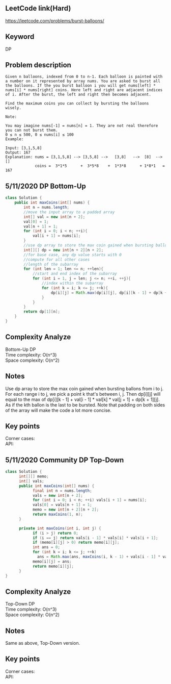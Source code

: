 ## LeetCode link(Hard)
https://leetcode.com/problems/burst-balloons/

## Keyword
DP

## Problem description
```
Given n balloons, indexed from 0 to n-1. Each balloon is painted with a number on it represented by array nums. You are asked to burst all the balloons. If the you burst balloon i you will get nums[left] * nums[i] * nums[right] coins. Here left and right are adjacent indices of i. After the burst, the left and right then becomes adjacent.

Find the maximum coins you can collect by bursting the balloons wisely.

Note:

You may imagine nums[-1] = nums[n] = 1. They are not real therefore you can not burst them.
0 ≤ n ≤ 500, 0 ≤ nums[i] ≤ 100
Example:

Input: [3,1,5,8]
Output: 167 
Explanation: nums = [3,1,5,8] --> [3,5,8] -->   [3,8]   -->  [8]  --> []
             coins =  3*1*5      +  3*5*8    +  1*3*8      + 1*8*1   = 167
```

## 5/11/2020 DP Bottom-Up

```java
class Solution {
    public int maxCoins(int[] nums) {
        int n = nums.length;
        //move the input array to a padded array
        int[] val = new int[n + 2];
        val[0] = 1;
        val[n + 1] = 1;
        for (int i = 0; i < n; ++i){
            val[i + 1] = nums[i];
        }
        //use dp array to store the max coin gained when bursting ballons from i to j
        int[][] dp = new int[n + 2][n + 2];
        //for base case, any dp value starts with 0
        //compute for all other cases
        //length of the subarray
        for (int len = 1; len <= n; ++len){
            //start and end index of the subarray
            for (int i = 1, j = len; j <= n; ++i, ++j){
                //index within the subarray
                for (int k = i; k <= j; ++k){
                    dp[i][j] = Math.max(dp[i][j], dp[i][k - 1] + dp[k + 1][j] + val[i - 1] * val[k] * val[j + 1]);
                }
            }
        }
        return dp[1][n];
    }
}
```

## Complexity Analyze
Bottom-Up DP\
Time complexity: O(n^3)\
Space complexity: O(n^2)

## Notes
Use dp array to store the max coin gained when bursting ballons from i to j. For each range i to j, we pick a point k that's between i, j. Then dp[i][j] will equal to the max of dp[i][k - 1] + val[i - 1] * val[k] * val[j + 1] + dp[k + 1][j]. As if the kth ballon is the last to be bursted. Note that padding on both sides of the array will make the code a lot more concise.

## Key points
Corner cases: \
API:

## 5/11/2020 Community DP Top-Down

```java
class Solution {
      int[][] memo;
      int[] vals;
      public int maxCoins(int[] nums) {
            final int n = nums.length;
            vals = new int[n + 2];
            for (int i = 0; i < n; ++i) vals[i + 1] = nums[i];
            vals[0] = vals[n + 1] = 1;
            memo = new int[n + 2][n + 2];
            return maxCoins(1, n);
      }

      private int maxCoins(int i, int j) {
            if (i > j) return 0;
            if (i == j) return vals[i - 1] * vals[i] * vals[i + 1];
            if (memo[i][j] > 0) return memo[i][j];
            int ans = 0;
            for (int k = i; k <= j; ++k)
              ans = Math.max(ans, maxCoins(i, k - 1) + vals[i - 1] * vals[k] * vals[j + 1] + maxCoins(k + 1, j));
            memo[i][j] = ans;
            return memo[i][j];
      }
}
```

## Complexity Analyze
Top-Down DP\
Time complexity: O(n^3)\
Space complexity: O(n^2)

## Notes
Same as above, Top-Down version.

## Key points
Corner cases: \
API: